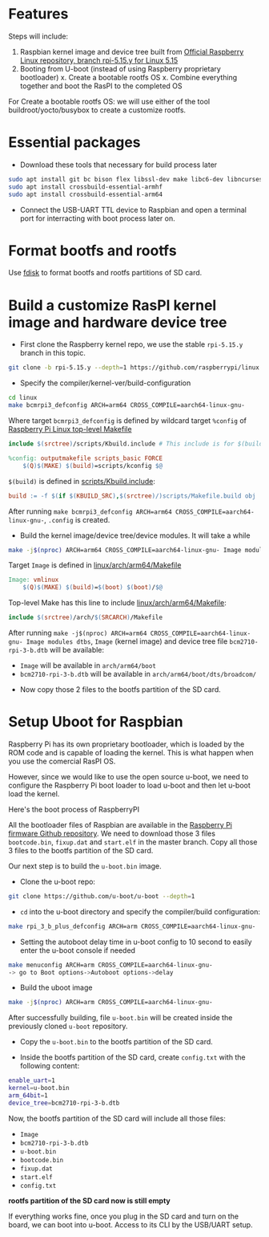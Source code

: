 # Features

Steps will include:

1. Raspbian kernel image and device tree built from [Official Raspberry Linux repository, branch rpi-5.15.y for Linux 5.15](https://github.com/raspberrypi/linux)
2. Booting from U-boot (instead of using Raspberry proprietary bootloader)
x. Create a bootable rootfs OS
x. Combine everything together and boot the RasPI to the completed OS

For Create a bootable rootfs OS: we will use either of the tool buildroot/yocto/busybox to create a customize rootfs.

# Essential packages

- Download these tools that necessary for build process later
```sh
sudo apt install git bc bison flex libssl-dev make libc6-dev libncurses5-dev
sudo apt install crossbuild-essential-armhf
sudo apt install crossbuild-essential-arm64
```

- Connect the USB-UART TTL device to Raspbian and open a terminal port for interracting with boot process later on.

# Format bootfs and rootfs
Use [fdisk](https://github.com/TranPhucVinh/Linux-Shell/blob/master/Physical%20layer/File%20system/fdisk.md) to format bootfs and rootfs partitions of SD card.
# Build a customize RasPI kernel image and hardware device tree

- First clone the Raspberry kernel repo, we use the stable ```rpi-5.15.y``` branch in this topic.
```sh
git clone -b rpi-5.15.y --depth=1 https://github.com/raspberrypi/linux
```
- Specify the compiler/kernel-ver/build-configuration
```sh
cd linux
make bcmrpi3_defconfig ARCH=arm64 CROSS_COMPILE=aarch64-linux-gnu-
```
Where target ``bcmrpi3_defconfig`` is defined by wildcard target ``%config`` of [Raspberry Pi Linux top-level Makefile](https://github.com/raspberrypi/linux/blob/rpi-6.1.y/Makefile)

```Makefile
include $(srctree)/scripts/Kbuild.include # This include is for $(build)

%config: outputmakefile scripts_basic FORCE
	$(Q)$(MAKE) $(build)=scripts/kconfig $@
```
``$(build)`` is defined in [scripts/Kbuild.include](https://github.com/raspberrypi/linux/blob/master/scripts/Kbuild.include#L164):

```Makefile
build := -f $(if $(KBUILD_SRC),$(srctree)/)scripts/Makefile.build obj
```
After running ``make bcmrpi3_defconfig ARCH=arm64 CROSS_COMPILE=aarch64-linux-gnu-``, ``.config`` is created.

- Build the kernel image/device tree/device modules. It will take a while
```sh
make -j$(nproc) ARCH=arm64 CROSS_COMPILE=aarch64-linux-gnu- Image modules dtbs
```

Target ``Image`` is defined in [linux/arch/arm64/Makefile](https://github.com/raspberrypi/linux/blob/rpi-5.15.y/arch/arm64/Makefile)

```Makefile
Image: vmlinux
	$(Q)$(MAKE) $(build)=$(boot) $(boot)/$@
```
Top-level Make has this line to include [linux/arch/arm64/Makefile](https://github.com/raspberrypi/linux/blob/rpi-5.15.y/arch/arm64/Makefile):

```Makefile
include $(srctree)/arch/$(SRCARCH)/Makefile
```

After running ``make -j$(nproc) ARCH=arm64 CROSS_COMPILE=aarch64-linux-gnu- Image modules dtbs``, ``Image`` (kernel image) and device tree file ``bcm2710-rpi-3-b.dtb`` will be available:
* ``Image`` will be available in ``arch/arm64/boot``
* ``bcm2710-rpi-3-b.dtb`` will be available in ``arch/arm64/boot/dts/broadcom/``

- Now copy those 2 files to the bootfs partition of the SD card.
# Setup Uboot for Raspbian
Raspberry Pi has its own proprietary bootloader, which is loaded by the ROM code and is capable of loading the kernel. This is what happen when you use the comercial RasPI OS.

However, since we would like to use the open source u-boot, we need to configure the Raspberry Pi boot loader to load u-boot and then let u-boot load the kernel.

Here's the boot process of RaspberryPI

All the bootloader files of Raspbian are available in the [Raspberry Pi firmware Github repository](https://github.com/raspberrypi/firmware/tree/master/boot). We need to download those 3 files ``bootcode.bin``, ``fixup.dat`` and ``start.elf`` in the master branch. Copy all those 3 files to the bootfs partition of the SD card.

Our next step is to build the ```u-boot.bin``` image.
- Clone the u-boot repo: 
```sh
git clone https://github.com/u-boot/u-boot --depth=1
```
- ``cd`` into the u-boot directory and specify the compiler/build configuration:
```sh
make rpi_3_b_plus_defconfig ARCH=arm CROSS_COMPILE=aarch64-linux-gnu-
```
- Setting the autoboot delay time in u-boot config to 10 second to easily enter the u-boot console if needed
```sh
make menuconfig ARCH=arm CROSS_COMPILE=aarch64-linux-gnu-
-> go to Boot options->Autoboot options->delay
```
- Build the uboot image
```sh
make -j$(nproc) ARCH=arm CROSS_COMPILE=aarch64-linux-gnu-
```
After successfully building, file ``u-boot.bin`` will be created inside the previously cloned ``u-boot`` repository.
- Copy the ``u-boot.bin`` to the bootfs partition of the SD card.

- Inside the bootfs partition of the SD card, create ```config.txt``` with the following content:
```sh
enable_uart=1
kernel=u-boot.bin
arm_64bit=1
device_tree=bcm2710-rpi-3-b.dtb
```
Now, the bootfs partition of the SD card will include all those files:

* ``Image``
* ``bcm2710-rpi-3-b.dtb``
* ``u-boot.bin``
* ``bootcode.bin``
* ``fixup.dat``
* ``start.elf``
* ``config.txt``

**rootfs partition of the SD card now is still empty**

If everything works fine, once you plug in the SD card and turn on the board, we can boot into u-boot. Access to its CLI by the USB/UART setup.
